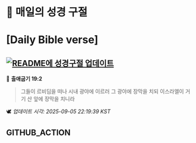 # 🙏 매일의 성경 구절
# [Daily Bible verse]
## [![README에 성경구절 업데이트](https://github.com/DONGSUKA/first_test/actions/workflows/update-readme-bible.yml/badge.svg)](https://github.com/DONGSUKA/first_test/actions/workflows/update-readme-bible.yml)
<!-- START_BIBLE_VERSE -->
📖 **출애굽기 19:2**
> 그들이 르비딤을 떠나 시내 광야에 이르러 그 광야에 장막을 치되 이스라엘이 거기 산 앞에 장막을 치니라

🕊️ _업데이트 시각: 2025-09-05 22:19:39 KST_
  <!-- END_BIBLE_VERSE -->
## GITHUB_ACTION
